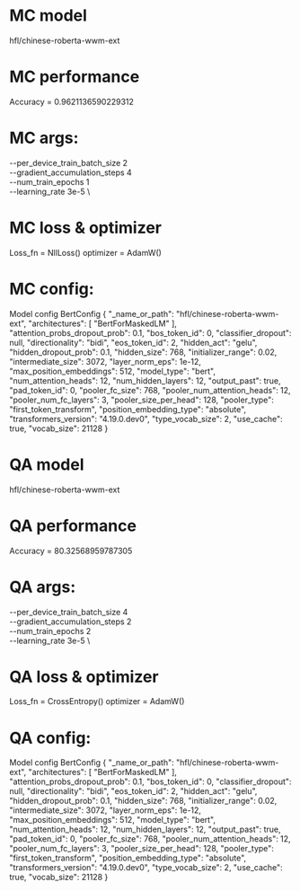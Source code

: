 # MC model

hfl/chinese-roberta-wwm-ext

# MC performance

Accuracy = 0.9621136590229312
<!-- Loss = 0.14429429173469543 -->

# MC args:

  --per_device_train_batch_size 2 \
  --gradient_accumulation_steps 4 \
  --num_train_epochs 1 \
  --learning_rate 3e-5 \

# MC loss & optimizer

Loss_fn = NllLoss()
optimizer = AdamW()

# MC config:

Model config BertConfig {
  "_name_or_path": "hfl/chinese-roberta-wwm-ext",
  "architectures": [
    "BertForMaskedLM"
  ],
  "attention_probs_dropout_prob": 0.1,
  "bos_token_id": 0,
  "classifier_dropout": null,
  "directionality": "bidi",
  "eos_token_id": 2,
  "hidden_act": "gelu",
  "hidden_dropout_prob": 0.1,
  "hidden_size": 768,
  "initializer_range": 0.02,
  "intermediate_size": 3072,
  "layer_norm_eps": 1e-12,
  "max_position_embeddings": 512,
  "model_type": "bert",
  "num_attention_heads": 12,
  "num_hidden_layers": 12,
  "output_past": true,
  "pad_token_id": 0,
  "pooler_fc_size": 768,
  "pooler_num_attention_heads": 12,
  "pooler_num_fc_layers": 3,
  "pooler_size_per_head": 128,
  "pooler_type": "first_token_transform",
  "position_embedding_type": "absolute",
  "transformers_version": "4.19.0.dev0",
  "type_vocab_size": 2,
  "use_cache": true,
  "vocab_size": 21128
}


# QA model

hfl/chinese-roberta-wwm-ext

# QA performance

Accuracy = 80.32568959787305
<!-- Loss = 0.46005253875198726 -->

# QA args:

  --per_device_train_batch_size 4 \
  --gradient_accumulation_steps 2 \
  --num_train_epochs 2 \
  --learning_rate 3e-5 \

# QA loss & optimizer

Loss_fn = CrossEntropy() 
optimizer = AdamW()

# QA config:

Model config BertConfig {
  "_name_or_path": "hfl/chinese-roberta-wwm-ext",
  "architectures": [
    "BertForMaskedLM"
  ],
  "attention_probs_dropout_prob": 0.1,
  "bos_token_id": 0,
  "classifier_dropout": null,
  "directionality": "bidi",
  "eos_token_id": 2,
  "hidden_act": "gelu",
  "hidden_dropout_prob": 0.1,
  "hidden_size": 768,
  "initializer_range": 0.02,
  "intermediate_size": 3072,
  "layer_norm_eps": 1e-12,
  "max_position_embeddings": 512,
  "model_type": "bert",
  "num_attention_heads": 12,
  "num_hidden_layers": 12,
  "output_past": true,
  "pad_token_id": 0,
  "pooler_fc_size": 768,
  "pooler_num_attention_heads": 12,
  "pooler_num_fc_layers": 3,
  "pooler_size_per_head": 128,
  "pooler_type": "first_token_transform",
  "position_embedding_type": "absolute",
  "transformers_version": "4.19.0.dev0",
  "type_vocab_size": 2,
  "use_cache": true,
  "vocab_size": 21128
}